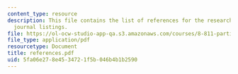 ```yaml
---
content_type: resource
description: This file contains the list of references for the research paper and
  journal listings.
file: https://ol-ocw-studio-app-qa.s3.amazonaws.com/courses/8-811-particle-physics-ii-fall-2005/5fa06e278e4534721f5b046b4b1b2590_references.pdf
file_type: application/pdf
resourcetype: Document
title: references.pdf
uid: 5fa06e27-8e45-3472-1f5b-046b4b1b2590
---
```

